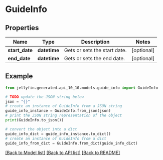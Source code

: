 # GuideInfo


## Properties

Name | Type | Description | Notes
------------ | ------------- | ------------- | -------------
**start_date** | **datetime** | Gets or sets the start date. | [optional] 
**end_date** | **datetime** | Gets or sets the end date. | [optional] 

## Example

```python
from jellyfin.generated.api_10_10.models.guide_info import GuideInfo

# TODO update the JSON string below
json = "{}"
# create an instance of GuideInfo from a JSON string
guide_info_instance = GuideInfo.from_json(json)
# print the JSON string representation of the object
print(GuideInfo.to_json())

# convert the object into a dict
guide_info_dict = guide_info_instance.to_dict()
# create an instance of GuideInfo from a dict
guide_info_from_dict = GuideInfo.from_dict(guide_info_dict)
```
[[Back to Model list]](../README.md#documentation-for-models) [[Back to API list]](../README.md#documentation-for-api-endpoints) [[Back to README]](../README.md)


